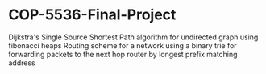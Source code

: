 # COP-5536-Final-Project
 Dijkstra's Single Source Shortest Path algorithm for undirected graph using fibonacci heaps
 Routing scheme for a network using a binary trie for forwarding packets to the next hop router by longest prefix matching address
